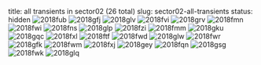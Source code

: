 title: all transients in sector02 (26 total)
slug: sector02-all-transients
status: hidden
![2018fub]({filename}../../images/sector02/lc_2018fub_cleaned.png)
![2018gfj]({filename}../../images/sector02/lc_2018gfj_cleaned.png)
![2018glv]({filename}../../images/sector02/lc_2018glv_cleaned.png)
![2018fvi]({filename}../../images/sector02/lc_2018fvi_cleaned.png)
![2018grv]({filename}../../images/sector02/lc_2018grv_cleaned.png)
![2018fmn]({filename}../../images/sector02/lc_2018fmn_cleaned.png)
![2018fwi]({filename}../../images/sector02/lc_2018fwi_cleaned.png)
![2018fns]({filename}../../images/sector02/lc_2018fns_cleaned.png)
![2018glp]({filename}../../images/sector02/lc_2018glp_cleaned.png)
![2018fzi]({filename}../../images/sector02/lc_2018fzi_cleaned.png)
![2018fmm]({filename}../../images/sector02/lc_2018fmm_cleaned.png)
![2018gku]({filename}../../images/sector02/lc_2018gku_cleaned.png)
![2018gqc]({filename}../../images/sector02/lc_2018gqc_cleaned.png)
![2018fxl]({filename}../../images/sector02/lc_2018fxl_cleaned.png)
![2018ftf]({filename}../../images/sector02/lc_2018ftf_cleaned.png)
![2018fwd]({filename}../../images/sector02/lc_2018fwd_cleaned.png)
![2018glw]({filename}../../images/sector02/lc_2018glw_cleaned.png)
![2018fwr]({filename}../../images/sector02/lc_2018fwr_cleaned.png)
![2018gfk]({filename}../../images/sector02/lc_2018gfk_cleaned.png)
![2018fwm]({filename}../../images/sector02/lc_2018fwm_cleaned.png)
![2018fxj]({filename}../../images/sector02/lc_2018fxj_cleaned.png)
![2018gey]({filename}../../images/sector02/lc_2018gey_cleaned.png)
![2018fqn]({filename}../../images/sector02/lc_2018fqn_cleaned.png)
![2018gsg]({filename}../../images/sector02/lc_2018gsg_cleaned.png)
![2018fwk]({filename}../../images/sector02/lc_2018fwk_cleaned.png)
![2018glq]({filename}../../images/sector02/lc_2018glq_cleaned.png)
